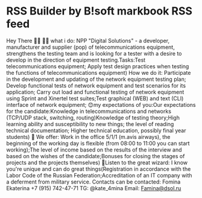 # RSS Builder by B!soft markbook RSS feed
Hey There 👋👋
🙋‍♀️ what i do: NPP "Digital Solutions" - a developer, manufacturer and supplier (pop) of telecommunications equipment, strengthens the testing team and is looking for a tester with a desire to develop in the direction of equipment testing.Tasks:Test telecommunications equipment; Apply test design practices when testing the functions of telecommunications equipment)
  How we do it: Participate in the development and updating of the network equipment testing plan; Develop functional tests of network equipment and test scenarios for its application; Carry out load and functional testing of network equipment using Sprint and Xinertel test suites;Test graphical (WEB) and text (CLI) interface of network equipment; 
😊my expectations of you:Our expectations for the candidate:Knowledge in telecommunications and networks (TCP/UDP stack, switching, routing)Knowledge of testing theory;High learning ability and susceptibility to new things; the level of reading technical documentation; Higher technical education, possibly final year students)
🍔 We offer: Work in the office 5/1/1 (m.avis airways), the beginning of the working day is flexible (from 08:00 to 11:00 you can start working);The level of income based on the results of the interview and based on the wishes of the candidate;Bonuses for closing the stages of projects and the projects themselves)
🧙Listen to the great wizard: I know you're unique and can do great things(Registration in accordance with the Labor Code of the Russian Federation;Accreditation of an IT company with a deferment from military service.
Contacts can be contacted:
Fomina Ekaterina
+7 (915) 742-47-71
TG: @kate_4mina
Email: Famina@dsol.ru


